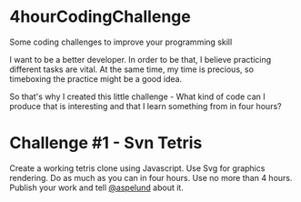 4hourCodingChallenge
====================

Some coding challenges to improve your programming skill

I want to be a better developer. In order to be that, I believe practicing different tasks are vital. At the same time, my time is precious, so timeboxing the practice might be a good idea.

So that's why I created this little challenge - What kind of code can I produce that is interesting and that I learn something from in four hours?

Challenge #1 - Svn Tetris
=========================
Create a working tetris clone using Javascript. Use Svg for graphics rendering. Do as much as you can in four hours.
Use no more than 4 hours. Publish your work and tell [@aspelund](http://twitter.com/aspelund) about it.
